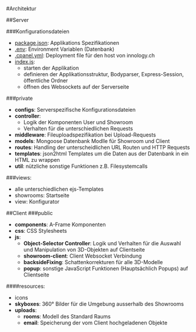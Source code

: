 #Architektur

##Server

###Konfigurationsdateien
- [package.json](package.json): Applikations Spezifikationen
- [.env](.env): Environment Variablen (Datenbank)
- [.cpanel.yml](.cpanel.yml): Deployment file für den host von innology.ch
- [index.js](index.js): 
  - starten der Applikation
  - definieren der Applikationsstruktur, Bodyparser, Express-Session, öffentliche Ordner
  - öffnen des Websockets auf der Serverseite

###private
- **configs**: Serverspezifische Konfigurationsdateien
- **controller**: 
  - Logik der Komponenten User und Showroom
  - Verhalten für die unterschiedlichen Requests
- **middleware**: Fileuploadspezifikation bei Upload-Requests
- **models**: Mongoose Datenbank Modlle für Showroom und Client
- **routes**: Handling der unterscheidlichen URL Routen und HTTP Requests
- **templates**: json2html Templates um die Daten aus der Datenbank in ein HTML zu wrappen
- **util**: nützliche sonstige Funktionen z.B. Filesystemcalls


###views:
- alle unterschiedlichen ejs-Templates
- showrooms: Startseite
- view: Konfigurator

##Client
###public
- **components**: A-Frame Komponenten
- **css**: CSS Stylesheets
- **js**:
  - **Object-Selector Controller**: Logik und Verhalten für die Auswahl und Manipulation von 3D-Objekten auf Clientseite
  - **showroom-client**: Client Websocket Verbindung
  - **backsideFixing**: Schattenkorrekturen für alle 3D-Modelle
  - **popup**: sonstige JavaScript Funktionen (Hauptsächlich Popups) auf Clientseite

####resources:
- icons
- **skyboxes**: 360° Bilder für die Umgebung ausserhalb des Showrooms
- **uploads**: 
  - **rooms**: Modell des Standard Raums
  - **email**: Speicherung der vom Client hochgeladenen Objekte
